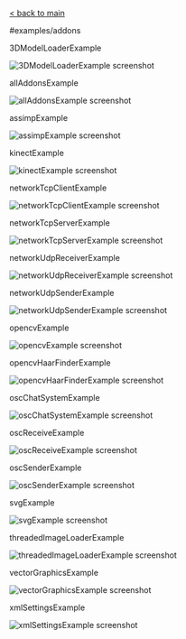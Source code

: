 [< back to main](../README.md)

#examples/addons

3DModelLoaderExample

![3DModelLoaderExample screenshot](3DModelLoaderExample.png)

allAddonsExample

![allAddonsExample screenshot](allAddonsExample.png)

assimpExample

![assimpExample screenshot](assimpExample.png)

kinectExample

![kinectExample screenshot](kinectExample.png)

networkTcpClientExample

![networkTcpClientExample screenshot](networkTcpClientExample.png)

networkTcpServerExample

![networkTcpServerExample screenshot](networkTcpServerExample.png)

networkUdpReceiverExample

![networkUdpReceiverExample screenshot](networkUdpReceiverExample.png)

networkUdpSenderExample

![networkUdpSenderExample screenshot](networkUdpSenderExample.png)

opencvExample

![opencvExample screenshot](opencvExample.png)

opencvHaarFinderExample

![opencvHaarFinderExample screenshot](opencvHaarFinderExample.png)

oscChatSystemExample

![oscChatSystemExample screenshot](oscChatSystemExample.png)

oscReceiveExample

![oscReceiveExample screenshot](oscReceiveExample.png)

oscSenderExample

![oscSenderExample screenshot](oscSenderExample.png)

svgExample

![svgExample screenshot](svgExample.png)

threadedImageLoaderExample

![threadedImageLoaderExample screenshot](threadedImageLoaderExample.png)

vectorGraphicsExample

![vectorGraphicsExample screenshot](vectorGraphicsExample.png)

xmlSettingsExample

![xmlSettingsExample screenshot](xmlSettingsExample.png)
